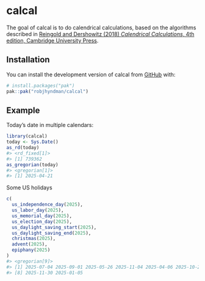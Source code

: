 
<!-- README.md is generated from README.Rmd. Please edit that file -->

# calcal

<!-- badges: start -->
<!-- badges: end -->

The goal of calcal is to do calendrical calculations, based on the
algorithms described in [Reingold and Dershowitz (2018) *Calendrical
Calculations*, 4th edition, Cambridge University
Press](https://doi.org/10.1017/9781107415058).

## Installation

You can install the development version of calcal from
[GitHub](https://github.com/) with:

``` r
# install.packages("pak")
pak::pak("robjhyndman/calcal")
```

## Example

Today’s date in multiple calendars:

``` r
library(calcal)
today <- Sys.Date()
as_rd(today)
#> <rd_fixed[1]>
#> [1] 739362
as_gregorian(today)
#> <gregorian[1]>
#> [1] 2025-04-21
```

Some US holidays

``` r
c(
  us_independence_day(2025),
  us_labor_day(2025),
  us_memorial_day(2025),
  us_election_day(2025),
  us_daylight_saving_start(2025),
  us_daylight_saving_end(2025),
  christmas(2025),
  advent(2025),
  epiphany(2025)
)
#> <gregorian[9]>
#> [1] 2025-07-04 2025-09-01 2025-05-26 2025-11-04 2025-04-06 2025-10-26 2025-12-25
#> [8] 2025-11-30 2025-01-05
```
